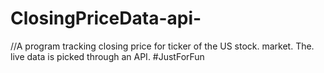 # ClosingPriceData-api-
//A program tracking closing price for ticker of the US stock. market. The. live data is picked through an API. #JustForFun

